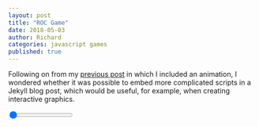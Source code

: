 ```yaml
---
layout: post
title: "ROC Game"
date: 2018-05-03
author: Richard
categories: javascript games
published: true
---
```


<link rel="stylesheet" href="/blog/css/2018-05/slider.css">

Following on from my [previous post](https://datascienceconfidential.github.io/predictive-models/javascript/2018/04/18/ROC-and-CAP.html)
in which I included an animation, I wondered whether it was possible to embed more complicated scripts in a Jekyll blog post, which
would be useful, for example, when creating interactive graphics.

<canvas id="canvas" width="600" height="520" style="float:left; margin:0 auto; border=1px solid black;"></canvas>

<div style="width: 100%;">
  <input type="range" min="0" max="100" value="0" class="slider" id="myRange">
</div>


<!-- <script type="text/javascript" src="roc.js"></script> -->
